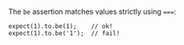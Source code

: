 The `be` assertion matches values strictly using `===`:

    expect(1).to.be(1);    // ok!
    expect(1).to.be('1');  // fail!

